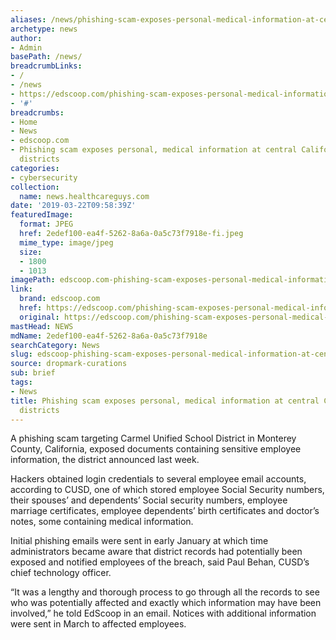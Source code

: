```yaml
---
aliases: /news/phishing-scam-exposes-personal-medical-information-at-central-california-school-districts
archetype: news
author:
- Admin
basePath: /news/
breadcrumbLinks:
- /
- /news
- https://edscoop.com/phishing-scam-exposes-personal-medical-information-at-central-california-school-district/
- '#'
breadcrumbs:
- Home
- News
- edscoop.com
- Phishing scam exposes personal, medical information at central California school
  districts
categories:
- cybersecurity
collection:
  name: news.healthcareguys.com
date: '2019-03-22T09:58:39Z'
featuredImage:
  format: JPEG
  href: 2edef100-ea4f-5262-8a6a-0a5c73f7918e-fi.jpeg
  mime_type: image/jpeg
  size:
  - 1800
  - 1013
imagePath: edscoop.com-phishing-scam-exposes-personal-medical-information-at-central-california-school-districts
link:
  brand: edscoop.com
  href: https://edscoop.com/phishing-scam-exposes-personal-medical-information-at-central-california-school-district/
  original: https://edscoop.com/phishing-scam-exposes-personal-medical-information-at-central-california-school-district/
mastHead: NEWS
mdName: 2edef100-ea4f-5262-8a6a-0a5c73f7918e
searchCategory: News
slug: edscoop-phishing-scam-exposes-personal-medical-information-at-central-california-school-districts
source: dropmark-curations
sub: brief
tags:
- News
title: Phishing scam exposes personal, medical information at central California school
  districts
---
```


A phishing scam targeting Carmel Unified School District in Monterey County, California, exposed documents containing sensitive employee information, the district announced last week.

Hackers obtained login credentials to several employee email accounts, according to CUSD, one of which stored employee Social Security numbers, their spouses’ and dependents’ Social security numbers, employee marriage certificates, employee dependents’ birth certificates and doctor’s notes, some containing medical information.

Initial phishing emails were sent in early January at which time administrators became aware that district records had potentially been exposed and notified employees of the breach, said Paul Behan, CUSD’s chief technology officer.

“It was a lengthy and thorough process to go through all the records to see who was potentially affected and exactly which information may have been involved,” he told EdScoop in an email. Notices with additional information were sent in March to affected employees.